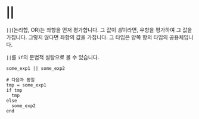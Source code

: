 # ||

`||`(논리합, OR)는 좌항을 먼저 평가합니다. 그 값이 *참*이라면, 우항을 평가하여 그 값을 가집니다. 그렇지 않다면 좌항의 값을 가집니다. 그 타입은 양쪽 항의 타입의 공용체입니다.

`||`를 `if`의 문법적 설탕으로 볼 수 있습니다.

```crystal
some_exp1 || some_exp2

# 다음과 동일
tmp = some_exp1
if tmp
  tmp
else
  some_exp2
end
```
